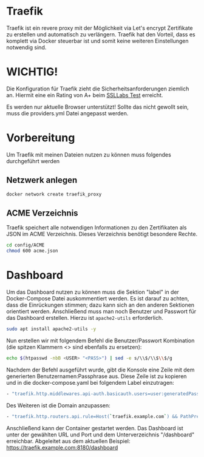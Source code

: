 # Traefik

Traefik ist ein revere proxy mit der Möglichkeit via Let's encrypt Zertifikate zu erstellen und automatisch zu verlängern. Traefik hat den Vorteil, dass es komplett via Docker steuerbar ist und somit keine weiteren Einstellungen notwendig sind.

# WICHTIG!
Die Konfiguration für Traefik zieht die Sicherheitsanforderungen ziemlich an. Hiermit eine ein Rating von A+ beim [SSLLabs Test](https://www.ssllabs.com/ssltest) erreicht.

Es werden nur aktuelle Browser unterstützt! Sollte das nicht gewollt sein, muss die 
providers.yml Datei angepasst werden. 

# Vorbereitung
Um Traefik mit meinen Dateien nutzen zu können muss folgendes durchgeführt werden

## Netzwerk anlegen
```bash
docker network create traefik_proxy
```

## ACME Verzeichnis
Traefik speichert alle notwendigen Informationen zu den Zertifikaten als JSON im ACME Verzeichnis. Dieses Verzeichnis benötigt besondere Rechte.

```bash
cd config/ACME
chmod 600 acme.json
```

# Dashboard
Um das Dashboard nutzen zu können muss die Sektion "label" in der Docker-Compose Datei auskommentiert werden. Es ist darauf zu achten, dass die Einrückungen stimmen; dazu kann sich an den anderen Sektionen orientiert werden. Anschließend muss man noch Benutzer
und Passwort für das Dashboard erstellen. Hierzu ist ````apache2-utils```` erforderlich.
````bash
sudo apt install apache2-utils -y
````

Nun erstellen wir mit folgendem Befehl die Benutzer/Passwort Kombination (die spitzen Klammern <> sind ebenfalls zu ersetzen): 

````bash
echo $(htpasswd -nbB <USER> "<PASS>") | sed -e s/\\$/\\$\\$/g
````
 Nachdem der Befehl ausgeführt wurde, gibt die Konsole eine Zeile mit dem generierten Benutzernamen:Passphrase aus. Diese Zeile ist zu kopieren und in die docker-compose.yaml bei folgendem Label einzutragen:

````bash
- "traefik.http.middlewares.api-auth.basicauth.users=user:generatedPass"
````

Des Weiteren ist die Domain anzupassen:

````bash
- "traefik.http.routers.api.rule=Host(`traefik.example.com`) && PathPrefix(`/dashboard`)"
````

Anschließend kann der Container gestartet werden. Das Dashboard ist unter der gewählten URL und Port und dem Unterverzeichnis "/dashboard" erreichbar. Abgeleitet aus dem aktuellen Beispiel:
https://traefik.example.com:8180/dashboard
